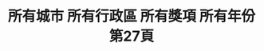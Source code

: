 ---
title: "所有城市 所有行政區 所有獎項 所有年份 第27頁"
description: "所有城市 所有行政區 所有獎項 所有年份 獲獎餐廳 第27頁"
keywords:
  - 美食競賽
  - 台灣美食
  - 美食精選
datePublished: "2025-06-30"
dateModified: "2025-07-05"
city: "所有城市"
district: "所有行政區"
award: "所有獎項"
year: "所有年份"
page: 27
count: 447

restaurants:
  - name: "根 カツ丼 串燒居酒屋"
    city: "台南市"
    district: "中西區"
    address: "台南市中西區康樂街341號"
    phone: "062239881"
    geo: "22.99896311002549, 120.19653251440673"
    link: "台南市/中西區/根_カツ丼_串燒居酒屋"
    google_map: "https://maps.app.goo.gl/TCYDsQMWYbjFYRYw5"
    footinder: "https://footinder.com.tw/%E5%8F%B0%E5%8D%97%E5%B8%82%E4%B8%AD%E8%A5%BF%E5%8D%80/104884/"
    award:
    - name: "500盤"
      year: "2024"
  - name: "曉璘燒烤"
    city: "台南市"
    district: "中西區"
    address: "台南市中西區國華街三段203號"
    phone: "062261974"
    geo: "22.998320254575674, 120.19895181891286"
    link: "台南市/中西區/曉璘燒烤"
    google_map: "https://maps.app.goo.gl/Ja6BqqAMwiyeLe9R8"
    footinder: "https://footinder.com.tw/%E5%8F%B0%E5%8D%97%E5%B8%82%E4%B8%AD%E8%A5%BF%E5%8D%80/103858/"
    award:
    - name: "500盤"
      year: "2024"
  - name: "鄭牛肉湯"
    city: "台南市"
    district: "中西區"
    address: "台南市中西區金華路四段47巷2號"
    phone: "062281025"
    geo: "22.998376866738628, 120.19468317498917"
    link: "台南市/中西區/鄭牛肉湯"
    google_map: "https://maps.app.goo.gl/krpFQFCS5LMkjk2s7"
    footinder: "https://footinder.com.tw/%E5%8F%B0%E5%8D%97%E5%B8%82%E4%B8%AD%E8%A5%BF%E5%8D%80/362181/"
    award:
    - name: "500盤"
      year: "2024"
  - name: "知味"
    city: "台南市"
    district: "中西區"
    address: "台南市中西區中成路28號"
    phone: "062220395"
    geo: "22.99728862176926, 120.20521182380773"
    link: "台南市/中西區/知味"
    google_map: "https://maps.app.goo.gl/ELwckfTEgph4C6qBA"
    footinder: "https://footinder.com.tw/%e5%8f%b0%e5%8d%97%e5%b8%82%e4%b8%ad%e8%a5%bf%e5%8d%80/148680/"
    award:
    - name: "500盤"
      year: "2024"
  - name: "阿元羊肉店"
    city: "台南市"
    district: "永康區"
    address: "台南市永康區中華路659-3號"
    phone: "062334083"
    geo: "23.01552562122151, 120.22923816999837"
    link: "台南市/永康區/阿元羊肉店"
    google_map: "https://maps.app.goo.gl/ZVBtyXhoC6z1xsw66"
    footinder: "https://footinder.com.tw/%E5%8F%B0%E5%8D%97%E5%B8%82%E6%B0%B8%E5%BA%B7%E5%8D%80/362183/"
    award:
    - name: "500盤"
      year: "2024"
  - name: "阿財牛肉湯安平二店"
    city: "台南市"
    district: "安平區"
    address: "台南市安平區平豐路277號"
    phone: "062956965"
    geo: "22.992746830519316, 120.16372597309959"
    link: "台南市/安平區/阿財牛肉湯安平二店"
    google_map: "https://maps.app.goo.gl/GDzzJXH1NMsZfqsu8"
    footinder: "https://footinder.com.tw/%e5%8f%b0%e5%8d%97%e5%b8%82%e5%ae%89%e5%b9%b3%e5%8d%80/769/"
    award:
    - name: "500盤"
      year: "2024"
  - name: "竹海產"
    city: "台南市"
    district: "中西區"
    address: "台南市中西區民族路二段252號"
    phone: "062210946"
    geo: "22.997387034668, 120.20126193532992"
    link: "台南市/中西區/竹海產"
    google_map: "https://maps.app.goo.gl/EZLMXTM3USe5RKqC8"
    footinder: "https://footinder.com.tw/%E5%8F%B0%E5%8D%97%E5%B8%82%E4%B8%AD%E8%A5%BF%E5%8D%80/161797/"
    award:
    - name: "500盤"
      year: "2024"
  - name: "筑馨居"
    city: "台南市"
    district: "中西區"
    address: "台南市中西區信義街69號"
    phone: "0927307890"
    geo: "23.000310151168772, 120.19498735218367"
    link: "台南市/中西區/筑馨居"
    google_map: "https://maps.app.goo.gl/ToCGjxUwVjZhz1Jm8"
    footinder: "https://footinder.com.tw/%E5%8F%B0%E5%8D%97%E5%B8%82%E4%B8%AD%E8%A5%BF%E5%8D%80/1942/"
    award:
    - name: "500盤"
      year: "2024"
  - name: "橄饗家西班牙嚴選美食餐廳"
    city: "台南市"
    district: "安平區"
    address: "台南市安平區安北路590號590, Anbei Rd., Anping DistNo"
    phone: "063911687"
    geo: "22.998352566357422, 120.1489561239214"
    link: "台南市/安平區/橄饗家西班牙嚴選美食餐廳"
    google_map: "https://maps.app.goo.gl/jUG8e7pdfUuqXBqC6"
    footinder: "https://footinder.com.tw/%e5%8f%b0%e5%8d%97%e5%b8%82%e5%ae%89%e5%b9%b3%e5%8d%80/395/"
    award:
    - name: "500盤"
      year: "2024"
---